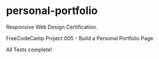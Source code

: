 # personal-portfolio

Responsive Web Design Certification.

FreeCodeCamp Project 005 - Build a Personal Portfolio Page

All Tests complete!
